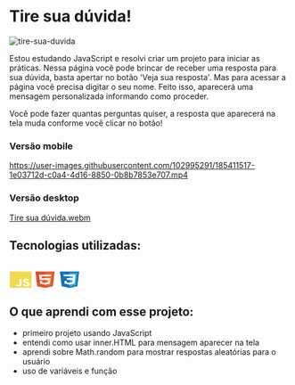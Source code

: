 # Tire sua dúvida!


![tire-sua-duvida](https://user-images.githubusercontent.com/102995291/185239873-081be74d-a507-4a54-822c-c95b0b53fe67.jpg)

Estou estudando JavaScript e resolvi criar um projeto para iniciar as práticas. Nessa página você pode brincar de receber uma resposta para sua dúvida, basta apertar no botão 'Veja sua resposta'. Mas para acessar a página você precisa digitar o seu nome. Feito isso, aparecerá uma mensagem personalizada informando como proceder.


Você pode fazer quantas perguntas quiser, a resposta que aparecerá na tela muda conforme você clicar no botão!

### Versão mobile
https://user-images.githubusercontent.com/102995291/185411517-1e03712d-c0a4-4d16-8850-0b8b7853e707.mp4


### Versão desktop
[Tire sua dúvida.webm](https://user-images.githubusercontent.com/102995291/185413473-7ca1c62f-5066-4245-ba73-2a34bd2b2c36.webm)


## Tecnologias utilizadas:

<div style="display: inline_block"><br>
  <img align="center" alt="Js" height="30" width="40" src="https://raw.githubusercontent.com/devicons/devicon/master/icons/javascript/javascript-plain.svg">
  <img align="center" alt="HTML" height="30" width="40" src="https://raw.githubusercontent.com/devicons/devicon/master/icons/html5/html5-original.svg">
  <img align="center" alt="CSS" height="30" width="40" src="https://raw.githubusercontent.com/devicons/devicon/master/icons/css3/css3-original.svg">
</div>

## O que aprendi com esse projeto:

- primeiro projeto usando JavaScript
- entendi como usar inner.HTML para mensagem aparecer na tela
- aprendi sobre Math.random para mostrar respostas aleatórias para o usuário
- uso de variáveis e função

